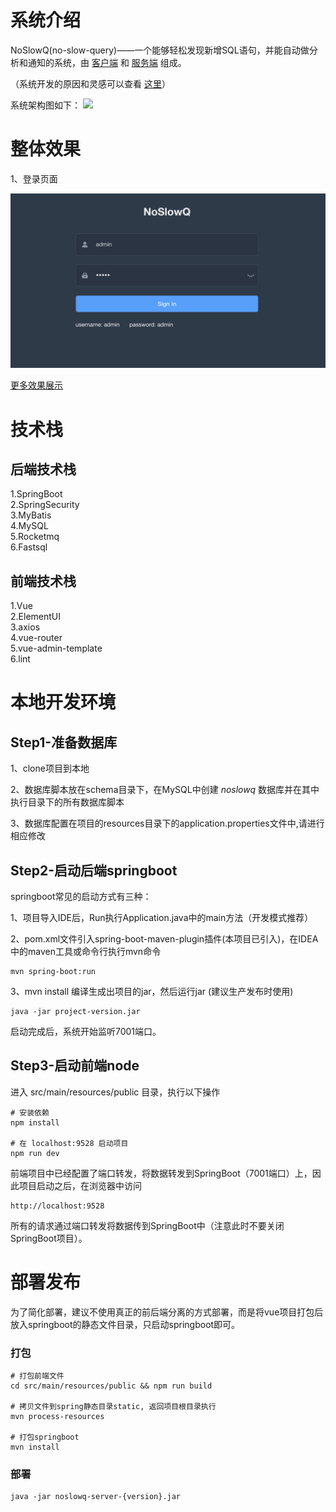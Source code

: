 # 系统介绍
NoSlowQ(no-slow-query)——一个能够轻松发现新增SQL语句，并能自动做分析和通知的系统，由 [客户端](https://github.com/bugVanisher/newsql-agent) 和 [服务端](https://github.com/bugVanisher/no-slow-query) 组成。

（系统开发的原因和灵感可以查看 [这里](https://bugvanisher.github.io/2019/02/09/why-we-need-sql-analyse/)）

系统架构图如下：
![](http://assets.processon.com/chart_image/5b4a1a69e4b07df3b43b1501.png)


# 整体效果

1、登录页面

![](docs/static/login.png)


[更多效果展示](https://bugvanisher.github.io/2019/02/17/the-demonstration-of-mbappe/)

# 技术栈
## 后端技术栈

1.SpringBoot  
2.SpringSecurity  
3.MyBatis  
4.MySQL  
5.Rocketmq  
6.Fastsql  

## 前端技术栈

1.Vue  
2.ElementUI  
3.axios  
4.vue-router  
5.vue-admin-template  
6.lint  

# 本地开发环境
## Step1-准备数据库

1、clone项目到本地

2、数据库脚本放在schema目录下，在MySQL中创建 *noslowq* 数据库并在其中执行目录下的所有数据库脚本

3、数据库配置在项目的resources目录下的application.properties文件中,请进行相应修改 


## Step2-启动后端springboot
springboot常见的启动方式有三种：

1、项目导入IDE后，Run执行Application.java中的main方法（开发模式推荐）

2、pom.xml文件引入spring-boot-maven-plugin插件(本项目已引入)，在IDEA中的maven工具或命令行执行mvn命令

```
mvn spring-boot:run
```

3、mvn install 编译生成出项目的jar，然后运行jar (建议生产发布时使用)

```
java -jar project-version.jar
```

启动完成后，系统开始监听7001端口。

## Step3-启动前端node
进入 src/main/resources/public 目录，执行以下操作

```shell
# 安装依赖
npm install

# 在 localhost:9528 启动项目
npm run dev
```  

前端项目中已经配置了端口转发，将数据转发到SpringBoot（7001端口）上，因此项目启动之后，在浏览器中访问

```
http://localhost:9528 
```
所有的请求通过端口转发将数据传到SpringBoot中（注意此时不要关闭SpringBoot项目）。

# 部署发布
为了简化部署，建议不使用真正的前后端分离的方式部署，而是将vue项目打包后放入springboot的静态文件目录，只启动springboot即可。

### 打包

```
# 打包前端文件
cd src/main/resources/public && npm run build

# 拷贝文件到spring静态目录static, 返回项目根目录执行
mvn process-resources

# 打包springboot
mvn install
```

### 部署
```
java -jar noslowq-server-{version}.jar
```

